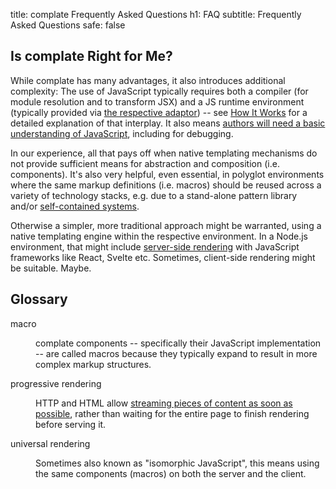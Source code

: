 title: complate Frequently Asked Questions
h1: FAQ
subtitle: Frequently Asked Questions
safe: false


Is complate Right for Me? <span id="trade-offs"></span>
-------------------------

While complate has many advantages, it also introduces additional complexity:
The use of JavaScript typically requires both a compiler (for module resolution and to transform JSX) and
a JS runtime environment (typically provided via [the respective adaptor](getting-started.html)) --
see [How It Works](how-it-works.html) for a detailed explanation of that interplay.
It also means [authors will need a basic understanding of JavaScript], including for debugging.

In our experience, all that pays off when
native templating mechanisms do not provide sufficient means for abstraction and composition (i.e. components).
It's also very helpful, even essential, in polyglot environments where the same markup definitions (i.e. macros) should be reused across a variety of technology stacks,
e.g. due to a stand-alone pattern library and/or [self-contained systems].

Otherwise a simpler, more traditional approach might be warranted,
using a native templating engine within the respective environment.
In a Node.js environment, that might include [server-side rendering] with JavaScript frameworks like React, Svelte etc.
Sometimes, client-side rendering might be suitable. Maybe.


Glossary
--------

<dl>
<dt id="macro">macro</dt>
<dd>

complate components -- specifically their JavaScript implementation -- are called macros because they typically expand to result in more complex markup structures.

</dd>

<dt id="progressive-rendering">progressive rendering</dt>
<dd>

HTTP and HTML allow [streaming pieces of content as soon as possible](https://medium.com/ben-and-dion/progressive-rendering-a-killer-and-under-appreciated-feature-of-the-web-97c789b608c1), rather than waiting for the entire page to finish rendering before serving it.

</dd>

<dt id="universal-rendering">universal rendering</dt>
<dd>

Sometimes also known as "isomorphic JavaScript", this means using the same components (macros) on both the server and the client.

</dd>
</dl>


[authors will need a basic understanding of JavaScript]: https://medium.com/@Heydon/reluctant-gatekeeping-the-problem-with-full-stack-e9ad836570f6
[self-contained systems]: https://scs-architecture.org
[server-side rendering]: https://adactio.com/journal/16404
